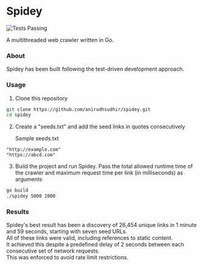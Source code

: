 # Spidey

![Tests Passing](https://github.com/anirudhsudhir/spidey/actions/workflows/test.yml/badge.svg)

A multithreaded web crawler written in Go.

### About

Spidey has been built following the test-driven development approach.

### Usage

1. Clone this repository

```bash
git clone https://github.com/anirudhsudhir/spidey.git
cd spidey
```

2. Create a "seeds.txt" and add the seed links in quotes consecutively

    Sample seeds.txt

```text
"http://example.com"
"https://abcd.com"
```

3. Build the project and run Spidey.
   Pass the total allowed runtime time of the crawler and maximum request time per link (in milliseconds) as arguments

```bash
go build
./spidey 5000 2000
```

### Results

Spidey's best result has been a discovery of 26,454 unique links in 1 minute and 59 seconds, starting with seven seed URLs.  
All of these links were valid, including references to static content.  
It achieved this despite a predefined delay of 2 seconds between each consecutive set of network requests.  
This was enforced to avoid rate limit restrictions.
